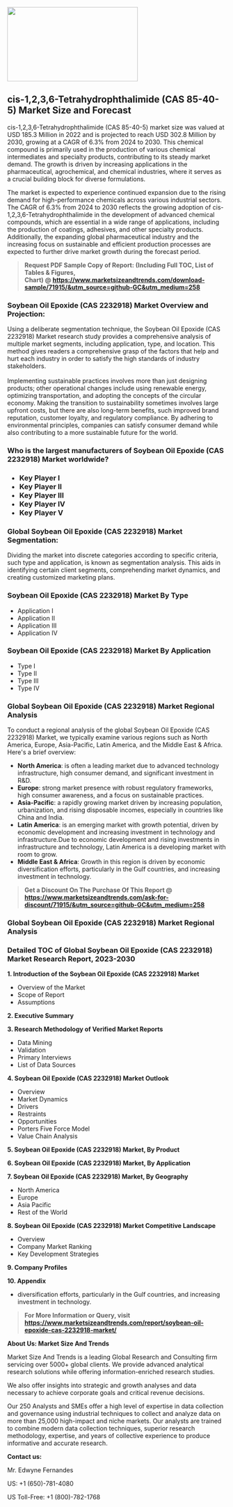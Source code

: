 <p><img class="alignnone size-medium wp-image-20088" src="https://ffe5etoiles.com/wp-content/uploads/2024/12/MST1-300x171.png" alt="" width="300" height="171" /></p><h2>cis-1,2,3,6-Tetrahydrophthalimide (CAS 85-40-5) Market Size and Forecast</h2><p>cis-1,2,3,6-Tetrahydrophthalimide (CAS 85-40-5) market size was valued at USD 185.3 Million in 2022 and is projected to reach USD 302.8 Million by 2030, growing at a CAGR of 6.3% from 2024 to 2030. This chemical compound is primarily used in the production of various chemical intermediates and specialty products, contributing to its steady market demand. The growth is driven by increasing applications in the pharmaceutical, agrochemical, and chemical industries, where it serves as a crucial building block for diverse formulations.</p><p>The market is expected to experience continued expansion due to the rising demand for high-performance chemicals across various industrial sectors. The CAGR of 6.3% from 2024 to 2030 reflects the growing adoption of cis-1,2,3,6-Tetrahydrophthalimide in the development of advanced chemical compounds, which are essential in a wide range of applications, including the production of coatings, adhesives, and other specialty products. Additionally, the expanding global pharmaceutical industry and the increasing focus on sustainable and efficient production processes are expected to further drive market growth during the forecast period.</p></p><blockquote id="" class=""><strong>Request PDF Sample Copy of Report: (Including Full TOC, List of Tables &amp; Figures, Chart)&nbsp;@&nbsp;<strong><a href="https://www.marketsizeandtrends.com/download-sample/71915/&utm_source=github-GC&utm_medium=258" target="_blank">https://www.marketsizeandtrends.com/download-sample/71915/&utm_source=github-GC&utm_medium=258</a></strong></strong></blockquote><h3 id="" class="">Soybean Oil Epoxide (CAS 2232918) Market&nbsp;Overview and Projection:</h3><p id="" class="">Using a deliberate segmentation technique, the Soybean Oil Epoxide (CAS 2232918) Market research study provides a comprehensive analysis of multiple market segments, including application, type, and location. This method gives readers a comprehensive grasp of the factors that help and hurt each industry in order to satisfy the high standards of industry stakeholders. <br /> <br />Implementing sustainable practices involves more than just designing products; other operational changes include using renewable energy, optimizing transportation, and adopting the concepts of the circular economy. Making the transition to sustainability sometimes involves large upfront costs, but there are also long-term benefits, such improved brand reputation, customer loyalty, and regulatory compliance. By adhering to environmental principles, companies can satisfy consumer demand while also contributing to a more sustainable future for the world.</p><h3 id="" class="">Who is the largest manufacturers of&nbsp;Soybean Oil Epoxide (CAS 2232918) Market worldwide?</h3><h3 class=""><p><ul><li>Key Player I </li><li> Key Player II </li><li> Key Player III </li><li> Key Player IV </li><li> Key Player V</li></ul></p></h3><h3 id="" class="">Global&nbsp;Soybean Oil Epoxide (CAS 2232918) Market Segmentation:</h3><p id="" class="">Dividing the market into discrete categories according to specific criteria, such type and application, is known as segmentation analysis. This aids in identifying certain client segments, comprehending market dynamics, and creating customized marketing plans.</p><h3 id="" class="">Soybean Oil Epoxide (CAS 2232918) Market&nbsp;By Type</h3><p><p><ul><li>Application I </li><li> Application II </li><li> Application III </li><li> Application IV</p></li></ul></p></p><h3 id="" class="">Soybean Oil Epoxide (CAS 2232918) Market&nbsp;By Application</h3><p class=""><p><ul><li>Type I </li><li> Type II </li><li> Type III </li><li> Type IV</li></ul></p></p><h3 id="" class="">Global Soybean Oil Epoxide (CAS 2232918) Market Regional Analysis</h3><p id="" class="">To conduct a regional analysis of the global Soybean Oil Epoxide (CAS 2232918) Market, we typically examine various regions such as North America, Europe, Asia-Pacific, Latin America, and the Middle East &amp; Africa. Here's a brief overview:</p><ul><li><strong>North America</strong>: is often a leading market due to advanced technology infrastructure, high consumer demand, and significant investment in R&amp;D.</li><li><strong>Europe</strong>: strong market presence with robust regulatory frameworks, high consumer awareness, and a focus on sustainable practices.</li><li><strong>Asia-Pacific</strong>: a rapidly growing market driven by increasing population, urbanization, and rising disposable incomes, especially in countries like China and India.</li><li><strong>Latin America</strong>: is an emerging market with growth potential, driven by economic development and increasing investment in technology and infrastructure.Due to economic development and rising investments in infrastructure and technology, Latin America is a developing market with room to grow.</li><li><strong>Middle East &amp; Africa</strong>: Growth in this region is driven by economic diversification efforts, particularly in the Gulf countries, and increasing investment in technology.</li></ul><blockquote id="" class=""><strong>Get a Discount On The Purchase Of This Report @ <strong><a href="https://www.marketsizeandtrends.com/ask-for-discount/71915/&utm_source=github-GC&utm_medium=258" target="_blank">https://www.marketsizeandtrends.com/ask-for-discount/71915/&utm_source=github-GC&utm_medium=258</a></strong></strong></blockquote><h3 id="" class="">Global Soybean Oil Epoxide (CAS 2232918) Market Regional Analysis</h3><h3 id="" class="">Detailed TOC of Global Soybean Oil Epoxide (CAS 2232918) Market Research Report, 2023-2030</h3><p id="" class=""><strong>1. Introduction of the Soybean Oil Epoxide (CAS 2232918) Market</strong></p><ul><li>Overview of the Market</li><li>Scope of Report</li><li>Assumptions</li></ul><p id="" class=""><strong>2. Executive Summary</strong></p><p id="" class=""><strong>3. Research Methodology of Verified Market Reports</strong></p><ul><li>Data Mining</li><li>Validation</li><li>Primary Interviews</li><li>List of Data Sources</li></ul><p id="" class=""><strong>4. Soybean Oil Epoxide (CAS 2232918) Market Outlook</strong></p><ul><li>Overview</li><li>Market Dynamics</li><li>Drivers</li><li>Restraints</li><li>Opportunities</li><li>Porters Five Force Model</li><li>Value Chain Analysis</li></ul><p id="" class=""><strong>5. Soybean Oil Epoxide (CAS 2232918) Market, By Product</strong></p><p id="" class=""><strong>6. Soybean Oil Epoxide (CAS 2232918) Market, By Application</strong></p><p id="" class=""><strong>7. Soybean Oil Epoxide (CAS 2232918) Market, By Geography</strong></p><ul><li>North America</li><li>Europe</li><li>Asia Pacific</li><li>Rest of the World</li></ul><p id="" class=""><strong>8. Soybean Oil Epoxide (CAS 2232918) Market Competitive Landscape</strong></p><ul><li>Overview</li><li>Company Market Ranking</li><li>Key Development Strategies</li></ul><p id="" class=""><strong>9. Company Profiles</strong></p><p id="" class=""><strong>10. Appendix</strong></p><ul><li>diversification efforts, particularly in the Gulf countries, and increasing investment in technology.</li></ul><blockquote id="" class=""><strong>For More Information or Query, visit <strong><strong><a href="https://www.marketsizeandtrends.com/report/soybean-oil-epoxide-cas-2232918-market/" target="_blank">https://www.marketsizeandtrends.com/report/soybean-oil-epoxide-cas-2232918-market/</a></strong></strong></strong></blockquote><p id="" class=""><strong>About Us: Market Size And Trends</strong></p><p id="" class="">Market Size And Trends is a leading Global Research and Consulting firm servicing over 5000+ global clients. We provide advanced analytical research solutions while offering information-enriched research studies.</p><p id="" class="">We also offer insights into strategic and growth analyses and data necessary to achieve corporate goals and critical revenue decisions.</p><p id="" class="">Our 250 Analysts and SMEs offer a high level of expertise in data collection and governance using industrial techniques to collect and analyze data on more than 25,000 high-impact and niche markets. Our analysts are trained to combine modern data collection techniques, superior research methodology, expertise, and years of collective experience to produce informative and accurate research.</p><p id="" class=""><strong>Contact us:</strong></p><p id="" class="">Mr. Edwyne Fernandes</p><p id="" class="">US: +1 (650)-781-4080</p><p id="" class="">US Toll-Free: +1 (800)-782-1768</p>

